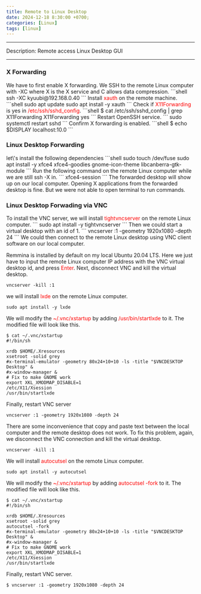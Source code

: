 ```yaml
---
title: Remote to Linux Desktop 
date: 2024-12-18 8:30:00 +0700;
categories: [Linux]
tags: [linux]     
---
```


---
Description: Remote access Linux Desktop GUI

---
<h3 id="X Forwarding" style="font-weight: bold;">X Forwarding</h3>
We have to first enable X forwarding.
We SSH to the remote Linux computer with -XC where X is the X service and C allows data compression.
```shell
ssh -XC kyuubi@192.168.0.40
```
Install <span style="color:red">xauth</span> on the remote machine.
```shell
sudo apt update
sudo apt install -y xauth
```
Check if <span style="color:red">X11Forwarding</span> is yes in <span style="color:red">/etc/ssh/sshd_config</span>.
```shell
$ cat /etc/ssh/sshd_config | grep X11Forwarding
X11Forwarding yes
```
Restart OpenSSH service.
```
sudo systemctl restart sshd
```
Confirm X forwarding is enabled.
```shell
$ echo $DISPLAY
localhost:10.0
```

<h3 id="Linux Desktop Forwarding" style="font-weight: bold;">Linux Desktop Forwarding</h3>
let\'s install the following dependencies
```shell
sudo touch /dev/fuse
sudo apt install -y xfce4 xfce4-goodies gnome-icon-theme libcanberra-gtk-module
```
Run the following command on the remote Linux computer while we are still ssh -X in.
```
xfce4-session
```
The forwarded desktop will show up on our local computer.  
Opening X applications from the forwarded desktop is fine. But we were not able to open terminal to run commands.
<h3 id="Linux Desktop Forwading via VNC" style="font-weight: bold;">Linux Desktop Forwading via VNC</h3>
To install the VNC server, we will install <span style="color:red">tightvncserver</span> on the remote Linux computer.
```
sudo apt install -y tightvncserver
```
Then we could start a virtual desktop with an id of 1.
```
vncserver :1 -geometry 1920x1080 -depth 24
```
We could then connect to the remote Linux desktop using VNC client software on our local computer.

Remmina is installed by default on my local Ubuntu 20.04 LTS. Here we just have to input the remote Linux computer IP address with the VNC virtual desktop id, and press <span style="color:red">Enter</span>.
Next, disconnect VNC and kill the virtual desktop.
```
vncserver -kill :1
```
we will install <span style="color:red">lxde</span> on the remote Linux computer.
```
sudo apt install -y lxde
```
We will modify the <span style="color:red">~/.vnc/xstartup</span> by adding <span style="color:red">/usr/bin/startlxde</span> to it. The modified file will look like this.
```shell
$ cat ~/.vnc/xstartup
#!/bin/sh

xrdb $HOME/.Xresources
xsetroot -solid grey
#x-terminal-emulator -geometry 80x24+10+10 -ls -title "$VNCDESKTOP Desktop" &
#x-window-manager &
# Fix to make GNOME work
export XKL_XMODMAP_DISABLE=1
/etc/X11/Xsession
/usr/bin/startlxde
```
Finally, restart VNC server
```
vncserver :1 -geometry 1920x1080 -depth 24
```
There are some inconvenience that copy and paste text between the local computer and the remote desktop does not work. To fix this problem, again, we disconnect the VNC connection and kill the virtual desktop.
```
vncserver -kill :1
```
We will install <span style="color:red">autocutsel</span> on the remote Linux computer.
```
sudo apt install -y autocutsel
```
We will modify the <span style="color:red">~/.vnc/xstartup</span> by adding <span style="color:red">autocutsel -fork</span> to it. The modified file will look like this.
```shell
$ cat ~/.vnc/xstartup
#!/bin/sh

xrdb $HOME/.Xresources
xsetroot -solid grey
autocutsel -fork
#x-terminal-emulator -geometry 80x24+10+10 -ls -title "$VNCDESKTOP Desktop" &
#x-window-manager &
# Fix to make GNOME work
export XKL_XMODMAP_DISABLE=1
/etc/X11/Xsession
/usr/bin/startlxde
```
Finally, restart VNC server.
```
$ vncserver :1 -geometry 1920x1080 -depth 24
```